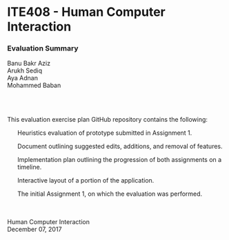 # ITE408 - Human Computer Interaction 
<h3> Evaluation Summary </h3>

Banu Bakr Aziz
<br>
Arukh Sediq
<br>
Aya Adnan
<br>
Mohammed Baban 

<br>
<br>

This evaluation exercise plan GitHub repository contains the following:
<ul> Heuristics evaluation of prototype submitted in Assignment 1. </ul>
<ul> Document outlining suggested edits, additions, and removal of features. </ul>
<ul> Implementation plan outlining the progression of both assignments on a timeline. </ul>
<ul> Interactive layout of a portion of the application. </ul>
<ul> The initial Assignment 1, on which the evaluation was performed. </ul>
<br>
<br>
Human Computer Interaction
<br>
December 07, 2017
